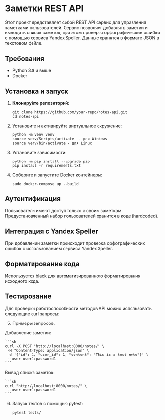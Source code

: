 # Заметки REST API

Этот проект представляет собой REST API сервис для управления заметками пользователей. Сервис позволяет добавлять заметки и выводить список заметок, при этом проверяя орфографические ошибки с помощью сервиса Yandex Speller. Данные хранятся в формате JSON в текстовом файле.

## Требования

- Python 3.9 и выше
- Docker

## Установка и запуск

1. **Клонируйте репозиторий:**

   ```
   git clone https://github.com/your-repo/notes-api.git
   cd notes-api
   ```

2. Установите и активируйте виртуальное окружение:
    ```
    python -m venv venv
    source venv/Scripts/activate  - для Windows
    source venv/bin/activate - для Linux
    ```

3. Установите зависимости:
    ```
    python -m pip install --upgrade pip
    pip install -r requirements.txt
    ```

4. Соберите и запустите Docker контейнеры:
    ```
    sudo docker-compose up --build
    ```
## Аутентификация
Пользователи имеют доступ только к своим заметкам. Предустановленный набор пользователей хранится в коде (hardcoded).

## Интеграция с Yandex Speller
При добавлении заметки происходит проверка орфографических ошибок с использованием сервиса Yandex Speller.

## Форматирование кода
Используется black для автоматизированного форматирования исходного кода.

## Тестирование
Для проверки работоспособности методов API можно использовать следующие curl запросы:

5. Примеры запросов:

Добавление заметки:

    ```sh
    curl -X POST "http://localhost:8000/notes/" \
     -H "Content-Type: application/json" \
     -d '{"id": 1, "user_id": 1, "content": "This is a test note"}' \
     --user user1:password1
    ```

Вывод списка заметок:

    ```sh
    curl "http://localhost:8000/notes/" \
     --user user1:password1
    ```

6. Запуск тестов с помощью pytest:
    ```
    pytest tests/
    ```
